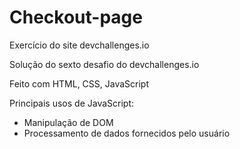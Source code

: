# Checkout-page
Exercício do site devchallenges.io

Solução do sexto desafio do devchallenges.io

Feito com HTML, CSS, JavaScript

Principais usos de JavaScript:
- Manipulação de DOM
- Processamento de dados fornecidos pelo usuário
